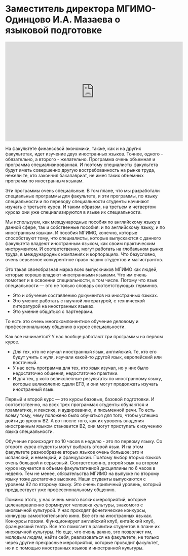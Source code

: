 # Заместитель директора МГИМО-Одинцово И.А. Мазаева о языковой подготовке

<iframe width="560" height="315" src="https://www.youtube.com/embed/_I8y1G2_vp0" frameborder="0" allow="accelerometer; autoplay; encrypted-media; gyroscope; picture-in-picture" allowfullscreen></iframe>


На факультете финансовой экономики, также, как и на других факультетах, идет изучение двух иностранных языков. Точнее, одного - обязательно, а второго - желательно. Программа очень объемная и программа специализированная. И поэтому специалисты факультета будут иметь совершенно другую востребованность на рынке труда, нежели те, кто закончил бакалавриат, не имея таких объемных программ по иностранным языкам.

Эти программы очень специальные. В том плане, что мы разработали специальные программы для факультета, и эти программы, по языку специальности и по переводу специальности студенты начинают изучать с третьего курса. И таким образом, на третьем и четвертом курсах они уже специализируются в языке их специальности. 

Мы используем, как международные пособия по английскому языку в данной сфере, так и собственные пособия: и по английскому языку, и по иностранным языкам. И пособия МГИМО, конечно, которые способствуют тому, что специалисты, которые выпускаются с данного факультета владеют иностранным языком, как своим практическим инструментом. И соответственно, могут работать на глобальном рынке труда, в международных компаниях и корпорациях. Что безусловно, очень серьезное конкурентное право наших студентов и магистрантов. 

Это такая своеобразная марка всех выпускников МГИМО как людей, которые хорошо владеют иностранными языками. Что им очень помогает и в освоении специальности, в том числе. Потому что язык специальности — это не только словарь соответствующих терминов. 

- Это и обучение составлению документов на иностранных языках. 
- Это умение работать с научной литературой, с технической литературой на иностранных языках. 
- Это умение общаться с партнерами. 

То есть это очень многокомпонентное обучение деловому и профессиональному общению в курсе специальности.

Как все начинается? У нас вообще работают три программы на первом курсе. 
-	Для тех, кто не изучал иностранный язык, английский. Те, кто его будут учить с нуля, изучали какой-то другой язык, европейский или восточный. 
-	У нас есть программа для тех, кто язык изучал, но у них было недостаточно общения, недостаточно практики. 
-	И для тех, у кого великолепные результаты по иностранному языку, которые великолепно сдали ЕГЭ, и они могут продолжать изучать иностранный язык.

Первый и второй курс — это курсы базовые, базовой подготовки. И соответственно, на всех трех программах студенты обучаются и грамматике, и лексике, и аудированию, и письменной речи. То есть всему тому, чему положено было обучаться для того, чтобы успешно дойти до уровня B2. А вот после того, как их уровень владения иностранным языком становится B2, они могут приступать к изучению языка специальности.

Обучение происходит по 10 часов в неделю - это по первому языку. Со второго курса студенты могут выбрать второй язык. И на этом факультете разнообразие вторых языков очень большое: это и испанский, и немецкий, и французский. Поэтому выбор вторых языков очень большой и серьезный. 
Соответственно, второй язык на втором курсе изучается в объеме факультативной дисциплины по 6 часов в неделю. Тем не менее, обязательства МГИМО на выпуске по второму языку тоже достаточно высокие. Наши студенты выпускаются с уровнем B2 по второму языку. Это очень приличный уровень, который предшествует уже профессиональному общению. 

Помимо этого, у нас очень много всяких мероприятий, которые целенаправленно формируют человека культуры, знакомого с иноязычной культурой. У нас проходят фонетические конкурсы, конкурсы самостоятельного кино. Все это на иностранных языках. Конкурсы поэзии. Функционирует английский клуб, китайский клуб, французский театр. Все это помогает в развитии студентов в плане их иноязычной культуры. Но еще, что очень важно, это позволяет им, молодым людям, найти себя, реализоваться на факультете, не только через другие прекрасные мероприятия, которые проводит факультет, но и с помощью иностранных языков и иностранной культуры. 